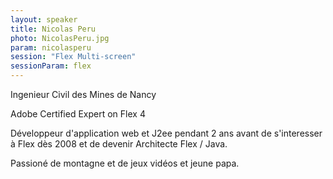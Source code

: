 ```yaml
---
layout: speaker
title: Nicolas Peru
photo: NicolasPeru.jpg
param: nicolasperu
session: "Flex Multi-screen"
sessionParam: flex
---
```


Ingenieur Civil des Mines de Nancy

Adobe Certified Expert on Flex 4

Développeur d'application web et J2ee pendant 2 ans avant de s'interesser à Flex dès 2008 et de devenir Architecte Flex / Java.

Passioné de montagne et de jeux vidéos et jeune papa.